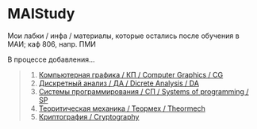 # MAIStudy
Мои лабки / инфа / материалы, которые остались после обучения в МАИ; каф 806, напр. ПМИ


В процессе добавления...

> 1. [Компьютерная графика / КП / Computer Graphics / CG](https://github.com/sanecheqq/MAIStudy/tree/main/Computer%20Graphics)
> 2. [Дискретный анализ / ДА / Dicrete Analysis / DA](https://github.com/sanecheqq/MAIStudy/tree/main/Discrete%20Analysis)
> 3. [Системы программирования / СП / Systems of programming / SP](https://github.com/sanecheqq/MAIStudy/tree/main/Systems%20of%20programming)
> 4. [Теоритическая механика / Теормех / Theormech](https://github.com/sanecheqq/MAIStudy/tree/main/Theormech)
> 5. [Криптография / Сryptography](https://github.com/sanecheqq/MAIStudy/tree/main/Сryptography)
